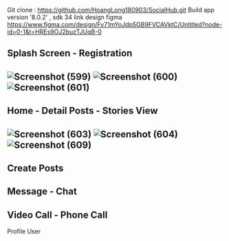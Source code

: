 Git clone : https://github.com/HoangLong180903/SocialHub.git
Build app version '8.0.2' , sdk 34
link design figma https://www.figma.com/design/Fv71mYoJdp5GB9FVCAVktC/Untitled?node-id=0-1&t=HREs9OJ2buzTJUqB-0

Splash Screen - Registration 
-------------------------------------------------------

![Screenshot (599)](https://github.com/HoangLong180903/SocialHub/assets/118257963/72a4e812-137f-4cc9-b860-b066e0a75371) ![Screenshot (600)](https://github.com/HoangLong180903/SocialHub/assets/118257963/0bcf041a-81f9-4d1f-abe3-56ef96cd6736) ![Screenshot (601)](https://github.com/HoangLong180903/SocialHub/assets/118257963/b6d2f51d-da13-49a0-b984-12fbffc069c9)
-------------------------------------------------------
Home - Detail Posts - Stories View
-------------------------------------------------------
![Screenshot (603)](https://github.com/HoangLong180903/SocialHub/assets/118257963/c325127b-ff42-4885-8196-a6f79f8a197e) ![Screenshot (604)](https://github.com/HoangLong180903/SocialHub/assets/118257963/0afd4cf0-6f50-4462-94ed-9bff023af1c8) ![Screenshot (609)](https://github.com/HoangLong180903/SocialHub/assets/118257963/a940f505-bd1e-4eb7-a2ad-9ec95d81f984)
-------------------------------------------------------
Create Posts
-------------------------------------------------------
Message - Chat
-------------------------------------------------------
Video Call - Phone Call 
-------------------------------------------------------
Profile User







